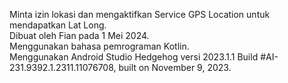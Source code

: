 Minta izin lokasi dan mengaktifkan Service GPS Location untuk mendapatkan Lat Long.<br>
Dibuat oleh Fian pada 1 Mei 2024.<br>
Menggunakan bahasa pemrograman Kotlin.<br>
Menggunakan Android Studio Hedgehog versi 2023.1.1 Build #AI-231.9392.1.2311.11076708, built on November 9, 2023.
